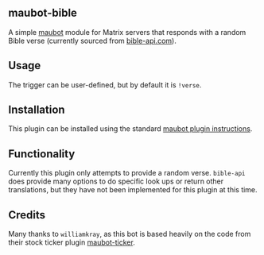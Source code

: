 ## maubot-bible
A simple [maubot](https://github.com/maubot/maubot) module for Matrix servers that responds with a random Bible verse (currently sourced from [bible-api.com](https://bible-api.com)).

## Usage
The trigger can be user-defined, but by default it is `!verse`.

## Installation
This plugin can be installed using the standard [maubot plugin instructions](https://docs.mau.fi/maubot/usage/basic.html#uploading-plugins).

## Functionality
Currently this plugin only attempts to provide a random verse. `bible-api` does provide many options to do specific look ups or return other translations, but they have not been implemented for this plugin at this time.

## Credits
Many thanks to `williamkray`, as this bot is based heavily on the code from their stock ticker plugin [maubot-ticker](https://github.com/williamkray/maubot-ticker).